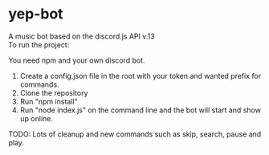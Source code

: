 # yep-bot
A music bot based on the discord.js API v.13  
To run the project:  
  
You need npm and your own discord bot.
  
1. Create a config.json file in the root with your token and wanted prefix for commands.  
2. Clone the repository  
3. Run "npm install"
4. Run "node index.js" on the command line and the bot will start and show up online.
  
TODO: Lots of cleanup and new commands such as skip, search, pause and play.
